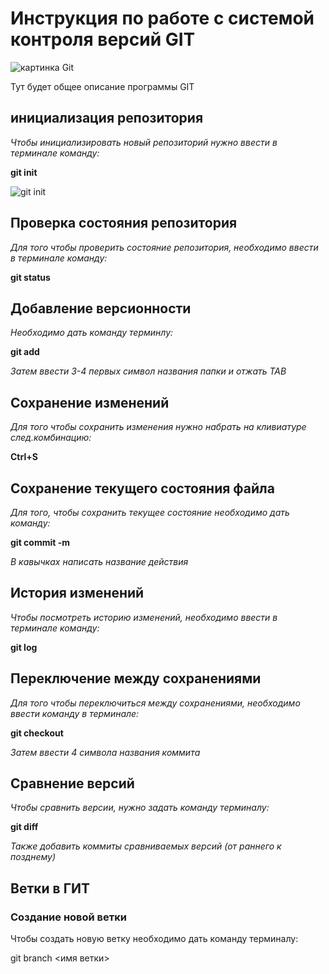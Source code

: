 # Инструкция по работе с системой контроля версий GIT

![картинка Git](git.jpg)

Тут будет общее описание программы GIT

## инициализация репозитория 

*Чтобы инициализировать новый репозиторий нужно ввести в терминале команду:* 

**git init**

![ git init](abc.png)

## Проверка состояния репозитория

*Для того чтобы проверить состояние репозитория, необходимо ввести в терминале команду:*

**git status**


## Добавление версионности

*Необходимо дать команду терминлу:*

**git add**

*Затем ввести 3-4 первых символ названия папки и отжать TAB*

## Сохранение изменений

*Для того чтобы сохранить изменения нужно набрать на кливиатуре след.комбинацию:*

**Ctrl+S**

## Сохранение текущего состояния файла

*Для того, чтобы сохранить текущее состояние необходимо дать команду:*

**git commit -m**

*В кавычках написать название действия*

## История изменений

*Чтобы посмотреть историю изменений, необходимо ввести в терминале команду:*

**git log**


## Переключение между сохранениями

*Для того чтобы переключиться между сохранениями, необходимо ввести команду в терминале:* 

**git checkout**

*Затем ввести 4 символа названия коммита*

## Сравнение версий

*Чтобы сравнить версии, нужно задать команду терминалу:*

**git diff**

*Также добавить коммиты сравниваемых версий (от раннего к позднему)*

## Ветки в ГИТ

### Создание новой ветки

Чтобы создать новую ветку необходимо дать команду терминалу:

git branch <имя ветки>
